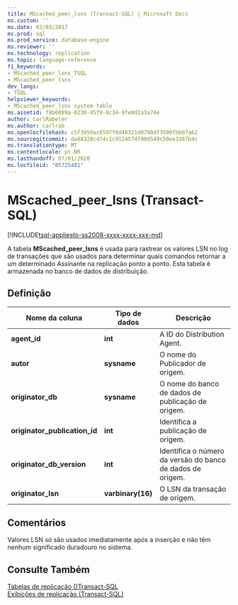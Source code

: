 ```yaml
---
title: MScached_peer_lsns (Transact-SQL) | Microsoft Docs
ms.custom: ''
ms.date: 03/03/2017
ms.prod: sql
ms.prod_service: database-engine
ms.reviewer: ''
ms.technology: replication
ms.topic: language-reference
f1_keywords:
- MScached_peer_lsns_TSQL
- MScached_peer_lsns
dev_langs:
- TSQL
helpviewer_keywords:
- MScached_peer_lsns system table
ms.assetid: f8b6089a-0230-45f9-8c34-9fe0d2a3a74e
author: CarlRabeler
ms.author: carlrab
ms.openlocfilehash: c5f3950ac6597f0d46321d0790df3509fbb07a62
ms.sourcegitcommit: da88320c474c1c9124574f90d549c50ee3387b4c
ms.translationtype: MT
ms.contentlocale: pt-BR
ms.lasthandoff: 07/01/2020
ms.locfileid: "85725481"
---
```

# <a name="mscached_peer_lsns-transact-sql"></a>MScached_peer_lsns (Transact-SQL)
[!INCLUDE[tsql-appliesto-ss2008-xxxx-xxxx-xxx-md](../../includes/applies-to-version/sqlserver.md)]

  A tabela **MScached_peer_lsns** é usada para rastrear os valores LSN no log de transações que são usados para determinar quais comandos retornar a um determinado Assinante na replicação ponto a ponto. Esta tabela é armazenada no banco de dados de distribuição.  
  
## <a name="definition"></a>Definição  
  
|Nome da coluna|Tipo de dados|Descrição|  
|-----------------|---------------|-----------------|  
|**agent_id**|**int**|A ID do Distribution Agent.|  
|**autor**|**sysname**|O nome do Publicador de origem.|  
|**originator_db**|**sysname**|O nome do banco de dados de publicação de origem.|  
|**originator_publication_id**|**int**|Identifica a publicação de origem.|  
|**originator_db_version**|**int**|Identifica o número da versão do banco de dados de origem.|  
|**originator_lsn**|**varbinary(16)**|O LSN da transação de origem.|  
  
## <a name="remarks"></a>Comentários  
 Valores LSN só são usados imediatamente após a inserção e não têm nenhum significado duradouro no sistema.  
  
## <a name="see-also"></a>Consulte Também  
 [Tabelas de replicação &#40;&#41;Transact-SQL](../../relational-databases/system-tables/replication-tables-transact-sql.md)   
 [Exibições de replicação &#40;Transact-SQL&#41;](../../relational-databases/system-views/replication-views-transact-sql.md)  
  
  
